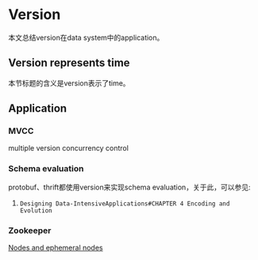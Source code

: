 # Version

本文总结version在data system中的application。

## Version represents time

本节标题的含义是version表示了time。



## Application

### MVCC

multiple version concurrency control

### Schema evaluation

protobuf、thrift都使用version来实现schema evaluation，关于此，可以参见:

1) `Designing Data-IntensiveApplications#CHAPTER 4 Encoding and Evolution`

### Zookeeper

[Nodes and ephemeral nodes](https://zookeeper.apache.org/doc/r3.6.2/zookeeperOver.html#Nodes+and+ephemeral+nodes)